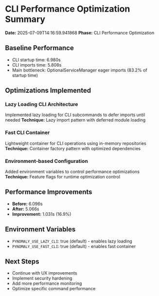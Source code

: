 # CLI Performance Optimization Summary

**Date:** 2025-07-09T14:16:59.941868
**Phase:** CLI Performance Optimization

## Baseline Performance

- CLI startup time: 6.980s
- CLI imports time: 5.808s
- Main bottleneck: OptionalServiceManager eager imports (83.2% of startup time)

## Optimizations Implemented

### Lazy Loading CLI Architecture
Implemented lazy loading for CLI subcommands to defer imports until needed
**Technique:** Lazy import pattern with deferred module loading

### Fast CLI Container
Lightweight container for CLI operations using in-memory repositories
**Technique:** Container factory pattern with optimized dependencies

### Environment-based Configuration
Added environment variables to control performance optimizations
**Technique:** Feature flags for runtime optimization control

## Performance Improvements

- **Before:** 6.096s
- **After:** 5.066s
- **Improvement:** 1.031s (16.9%)

## Environment Variables

- `PYNOMALY_USE_LAZY_CLI`: true (default) - enables lazy loading
- `PYNOMALY_USE_FAST_CLI`: true (default) - enables fast container

## Next Steps

- Continue with UX improvements
- Implement security hardening
- Add more performance monitoring
- Optimize specific command performance
